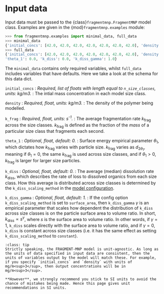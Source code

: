 # Input data

Input data must be passed to the {class}`fragmentmnp.FragmentMNP` model class. Examples are given in the {mod}`fragmentmnp.examples` module:

```python
>>> from fragmentmnp.examples import minimal_data, full_data
>>> minimal_data
{'initial_concs': [42.0, 42.0, 42.0, 42.0, 42.0, 42.0, 42.0], 'density': 1380, 'k_frag': 0.01}
>>> full_data
{'initial_concs': [42.0, 42.0, 42.0, 42.0, 42.0, 42.0, 42.0], 'density': 1380, 'k_frag': 0.01,
'theta_1': 0.0, 'k_diss': 0.0, 'k_diss_gamma': 1.0}
```

The `minimal_data` contains only required variables, whilst `full_data` includes variables that have defaults. Here we take a look at the schema for this data dict.

`initial_concs`
: *Required, list of floats with length equal to `n_size_classes`, units: kg/m3.*
: The intial mass concentration in each model size class. 

`density`
: *Required, float, units: kg/m3.*
: The density of the polymer being modelled.

`k_frag`
: *Required, float, units: s<sup>-1</sup>.*
: The average fragmentation rate $k_\text{frag}$ across the size classes. $k_\text{frag}$ is defined as the fraction of the *mass* of a particular size class that fragments each second.

`theta_1`
: *Optional, float, default: 0.*
: Surface energy empirical parameter $\theta_1$, which dictates how $k_\text{frag}$ varies with particle size. $k_\text{frag}$ varies as $d_{2\theta_1}$, meaning if $\theta_1 = 0$, the same $k_\text{frag}$ is used across size classes, and if $\theta_1 > 0$, $k_\text{frag}$ is larger for larger size particles.

`k_diss`
: *Optional, float, default: 0.*
: The average (median) dissolution rate $k_\text{diss}$, which describes the rate of loss to dissolved organics from each size class. How this average is distributed across size classes is determined by the `k_diss_scaling_method` in the [model configuration](config).

`k_diss_gamma`
: *Optional, float, default: 1.*
: If the config option `k_diss_scaling_method` is set to `surface_area`, then `k_diss_gamma` $\gamma$ is an empirical parameter that scales how dependent the distribution of `k_diss` across size classes is on the particle surface area to volume ratio. In short, $k_\text{diss} \propto s^\gamma$, where $s$ is the surface area to volume ratio. In other words, if $\gamma = 1$, `k_diss` scales directly with the surface area to volume ratio, and if $\gamma = 0$, `k_diss` is constant across size classes (i.e. it has the same effect as setting `k_diss_scaling_method` to `constant`).


```{admonition} Units
:class: tip
Strictly speaking, the FRAGMENT-MNP model is unit-agnostic. As long as the units of data specified in input data are consistent, then the units of variables output by the model will match these. For example, if you specify `initial_concs` and `density` with units of mg/m<sup>3</sup>, then output concentrations will be in mg/m<sup>3</sup>.

**However**, we strongly recommend you stick to SI units to avoid the chance of mistakes being made. Hence this page gives unit recommendations in SI units.
```